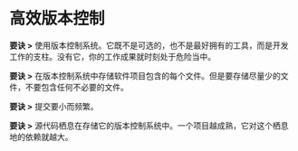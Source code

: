 # 高效版本控制

**要诀 >** 使用版本控制系统。它既不是可选的，也不是最好拥有的工具，而是开发工作的支柱。没有它，你的工作成果就时刻处于危险当中。

**要诀 >** 在版本控制系统中存储软件项目包含的每个文件。但是要存储尽量少的文件，不要包含任何不必要的文件。

**要诀 >** 提交要小而频繁。

**要诀 >** 源代码栖息在存储它的版本控制系统中。一个项目越成熟，它对这个栖息地的依赖就越大。
